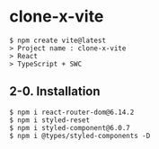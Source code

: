 # clone-x-vite

```shell
$ npm create vite@latest
> Project name : clone-x-vite 
> React
> TypeScript + SWC
```

## 2-0. Installation
```shell
$ npm i react-router-dom@6.14.2
$ npm i styled-reset
$ npm i styled-component@6.0.7
$ npm i @types/styled-components -D
```